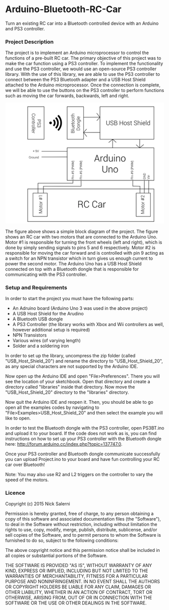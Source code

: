 # Arduino-Bluetooth-RC-Car
Turn an existing RC car into a Bluetooth controlled device with an Arduino and PS3 controller.

### Project Description

The project is to implement an Arduino microprocessor to control the functions of a pre-built RC car. The primary objective of this project was to make the car function using a PS3 controller. To implement the functionality and use the PS3 controller, we would use an open-source PS3 controller library. With the use of this library, we are able to use the PS3 controller to connect between the PS3 Bluetooth adapter and a USB Host Shield attached to the Arduino microprocessor. Once the connection is complete, we will be able to use the buttons on the PS3 controller to perform functions such as moving the car forwards, backwards, left and right.

![Alt text](https://github.com/nsalerni/Arduino-Bluetooth-RC-Car/blob/master/SBD_CPS310.png "Figure 1")

The figure above shows a simple block diagram of the project. The figure shows an RC car with two motors
that are connected to the Arduino Uno. Motor #1 is responsible for turning the front wheels (left and right), which is done by simply sending signals to pins 5 and 6 respectively. Motor #2 is responsible for moving the car forward and is controlled with pin 9 acting as a switch for an NPN transistor which in turn gives us enough current to power the second motor. The Arduino Uno has a USB Host Shield connected on top with a Bluetooth dongle that is responsible for communicating with the PS3 controller.

### Setup and Requirements

In order to start the project you must have the following parts:
  - An Adruino board (Arduino Uno 3 was used in the above project)
  - A USB Host Shield for the Arudino 
  - A Bluetooth USB dongle 
  - A PS3 Controller (the library works with Xbox and Wii controllers as well, however additional setup is required)
  - NPN Transistors 
  - Various wires (of varying length)
  - Solder and a soldering iron

In order to set up the library, uncompress the zip folder (called "USB\_Host\_Shield\_20") and rename the directory to "USB\_Host\_Shield\_20", as any special characters are not supported by the Arduino IDE.

Now open up the Arduino IDE and open "File>Preferences". There you will see the location of your sketchbook. Open that directory and create a directory called "libraries" inside that directory. Now move the "USB\_Host\_Shield\_20" directory to the "libraries" directory.

Now quit the Arduino IDE and reopen it. Then, you should be able to go open all the examples codes by navigating to "File>Examples>USB\_Host\_Shield\_20" and then select the example you will like to open.

In order to test the Bluetooth dongle with the PS3 controller, open PS3BT.ino and upload it to your board. If the code does not work as is, you can find instructions on how to set up your PS3 controller with the Bluetooth dongle here: http://forum.arduino.cc/index.php?topic=137747.0.

Once your PS3 controller and Bluetooth dongle communicate successfully you can upload Project.ino to your board and have fun controlling your RC car over Bluetooth!

Note: You may also use R2 and L2 triggers on the controller to vary the speed of the motors.

### Licence

Copyright (c) 2015 Nick Salerni

Permission is hereby granted, free of charge, to any person obtaining a copy
of this software and associated documentation files (the "Software"), to deal
in the Software without restriction, including without limitation the rights
to use, copy, modify, merge, publish, distribute, sublicense, and/or sell
copies of the Software, and to permit persons to whom the Software is
furnished to do so, subject to the following conditions:

The above copyright notice and this permission notice shall be included in
all copies or substantial portions of the Software.

THE SOFTWARE IS PROVIDED "AS IS", WITHOUT WARRANTY OF ANY KIND, EXPRESS OR
IMPLIED, INCLUDING BUT NOT LIMITED TO THE WARRANTIES OF MERCHANTABILITY,
FITNESS FOR A PARTICULAR PURPOSE AND NONINFRINGEMENT. IN NO EVENT SHALL THE
AUTHORS OR COPYRIGHT HOLDERS BE LIABLE FOR ANY CLAIM, DAMAGES OR OTHER
LIABILITY, WHETHER IN AN ACTION OF CONTRACT, TORT OR OTHERWISE, ARISING FROM,
OUT OF OR IN CONNECTION WITH THE SOFTWARE OR THE USE OR OTHER DEALINGS IN
THE SOFTWARE.

